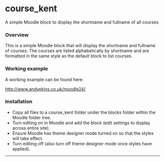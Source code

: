 # course_kent

A simple Moodle block to display the shortname and fullname of all courses

### Overview 

This is a simple Moodle block that will display the shortname and fullname of courses. The courses are listed alphabetically by shortname and are formatted in the same style as the default block to list courses.

### Working example

A working example can be found here:

http://www.andyekins.co.uk/moodle24/

### Installation

* Copy all files to a course_kent folder under the blocks folder within the Moodle folder tree.
* Turn editing on in Moodle and add the block (edit settings to display across entire site).
* Ensure Moodle has theme designer mode turned on so that the styles will take effect.
* Turn editing off (also turn off theme designer mode once styles have applied).


-------
